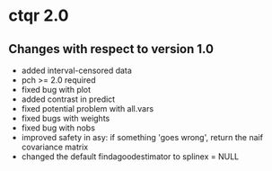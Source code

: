 ctqr 2.0
=============

Changes with respect to version 1.0
------------------
* added interval-censored data
* pch >= 2.0 required
* fixed bug with plot
* added contrast in predict
* fixed potential problem with all.vars
* fixed bugs with weights
* fixed bug with nobs
* improved safety in asy: if something 'goes wrong', return the naif covariance matrix
* changed the default findagoodestimator to splinex = NULL
